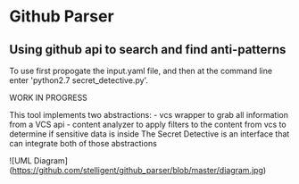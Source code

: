 # Github Parser
## Using github api to search and find anti-patterns
To use first propogate the input.yaml file, and then at the command line enter 'python2.7 secret_detective.py'.

WORK IN PROGRESS

This tool implements two abstractions:
	- vcs wrapper to grab all information from a VCS api
	- content analyzer to apply filters to the content from vcs to determine if sensitive data is inside
The Secret Detective is an interface that can integrate both of those abstractions

![UML Diagram]
(https://github.com/stelligent/github_parser/blob/master/diagram.jpg)


